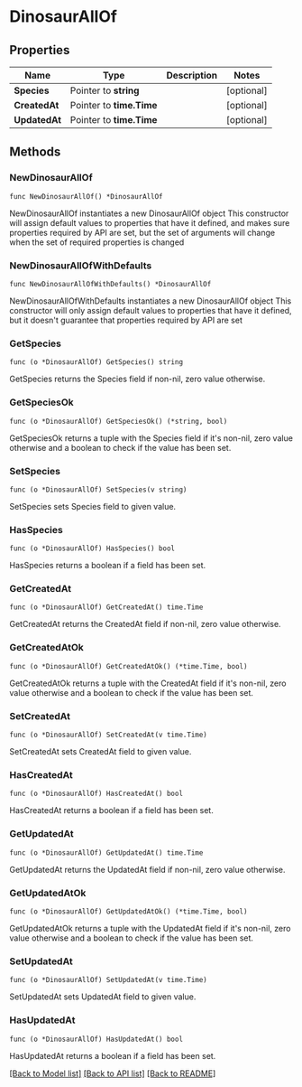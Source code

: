 # DinosaurAllOf

## Properties

Name | Type | Description | Notes
------------ | ------------- | ------------- | -------------
**Species** | Pointer to **string** |  | [optional] 
**CreatedAt** | Pointer to **time.Time** |  | [optional] 
**UpdatedAt** | Pointer to **time.Time** |  | [optional] 

## Methods

### NewDinosaurAllOf

`func NewDinosaurAllOf() *DinosaurAllOf`

NewDinosaurAllOf instantiates a new DinosaurAllOf object
This constructor will assign default values to properties that have it defined,
and makes sure properties required by API are set, but the set of arguments
will change when the set of required properties is changed

### NewDinosaurAllOfWithDefaults

`func NewDinosaurAllOfWithDefaults() *DinosaurAllOf`

NewDinosaurAllOfWithDefaults instantiates a new DinosaurAllOf object
This constructor will only assign default values to properties that have it defined,
but it doesn't guarantee that properties required by API are set

### GetSpecies

`func (o *DinosaurAllOf) GetSpecies() string`

GetSpecies returns the Species field if non-nil, zero value otherwise.

### GetSpeciesOk

`func (o *DinosaurAllOf) GetSpeciesOk() (*string, bool)`

GetSpeciesOk returns a tuple with the Species field if it's non-nil, zero value otherwise
and a boolean to check if the value has been set.

### SetSpecies

`func (o *DinosaurAllOf) SetSpecies(v string)`

SetSpecies sets Species field to given value.

### HasSpecies

`func (o *DinosaurAllOf) HasSpecies() bool`

HasSpecies returns a boolean if a field has been set.

### GetCreatedAt

`func (o *DinosaurAllOf) GetCreatedAt() time.Time`

GetCreatedAt returns the CreatedAt field if non-nil, zero value otherwise.

### GetCreatedAtOk

`func (o *DinosaurAllOf) GetCreatedAtOk() (*time.Time, bool)`

GetCreatedAtOk returns a tuple with the CreatedAt field if it's non-nil, zero value otherwise
and a boolean to check if the value has been set.

### SetCreatedAt

`func (o *DinosaurAllOf) SetCreatedAt(v time.Time)`

SetCreatedAt sets CreatedAt field to given value.

### HasCreatedAt

`func (o *DinosaurAllOf) HasCreatedAt() bool`

HasCreatedAt returns a boolean if a field has been set.

### GetUpdatedAt

`func (o *DinosaurAllOf) GetUpdatedAt() time.Time`

GetUpdatedAt returns the UpdatedAt field if non-nil, zero value otherwise.

### GetUpdatedAtOk

`func (o *DinosaurAllOf) GetUpdatedAtOk() (*time.Time, bool)`

GetUpdatedAtOk returns a tuple with the UpdatedAt field if it's non-nil, zero value otherwise
and a boolean to check if the value has been set.

### SetUpdatedAt

`func (o *DinosaurAllOf) SetUpdatedAt(v time.Time)`

SetUpdatedAt sets UpdatedAt field to given value.

### HasUpdatedAt

`func (o *DinosaurAllOf) HasUpdatedAt() bool`

HasUpdatedAt returns a boolean if a field has been set.


[[Back to Model list]](../README.md#documentation-for-models) [[Back to API list]](../README.md#documentation-for-api-endpoints) [[Back to README]](../README.md)


